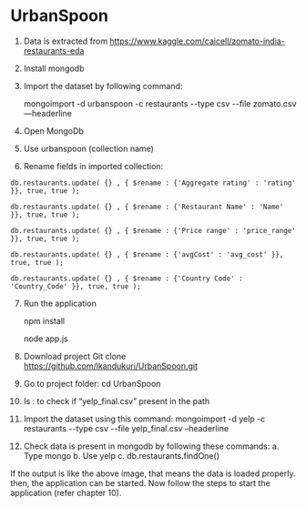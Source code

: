 # UrbanSpoon


  1. Data is extracted from https://www.kaggle.com/caicell/zomato-india-restaurants-eda
  
  2. Install mongodb
  
  3. Import the dataset by following command:
  
        mongoimport -d urbanspoon -c restaurants --type csv --file zomato.csv —headerline
        
  4. Open MongoDb
  
  5. Use urbanspoon (collection name)
  6. Rename fields in imported collection:
  
    db.restaurants.update( {} , { $rename : {'Aggregate rating' : 'rating' }}, true, true );
    
    db.restaurants.update( {} , { $rename : {'Restaurant Name' : 'Name' }}, true, true );
    
    db.restaurants.update( {} , { $rename : {'Price range' : 'price_range' }}, true, true );
    
    db.restaurants.update( {} , { $rename : {'avgCost' : 'avg_cost' }}, true, true );
    
    db.restaurants.update( {} , { $rename : {'Country Code' : 'Country_Code' }}, true, true ); 
    
  7. Run the application
  
        npm install
  
        node app.js



1.	Download project
Git clone https://github.com/lkandukuri/UrbanSpoon.git 
2.	Go to project folder: 
 cd UrbanSpoon
3.	ls : to check if “yelp_final.csv” present in the path
4.	Import the dataset using this command: 
mongoimport -d yelp -c restaurants --type csv --file yelp_final.csv –headerline

 

5.	Check data is present in mongodb by following these commands:
a.	Type mongo
b.	Use yelp
c.	db.restaurants.findOne()

 

If the output is like the above image, that means the data is loaded properly. then, the application can be started. Now follow the steps to start the application (refer chapter 10).
